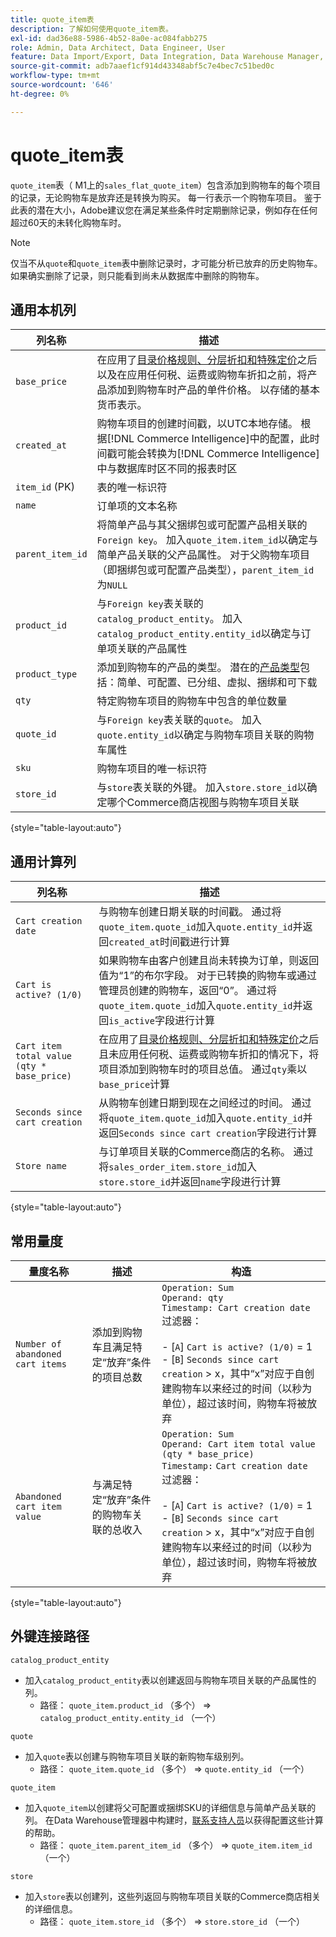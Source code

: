 ```yaml
---
title: quote_item表
description: 了解如何使用quote_item表。
exl-id: dad36e88-5986-4b52-8a0e-ac084fabb275
role: Admin, Data Architect, Data Engineer, User
feature: Data Import/Export, Data Integration, Data Warehouse Manager, Commerce Tables
source-git-commit: adb7aaef1cf914d43348abf5c7e4bec7c51bed0c
workflow-type: tm+mt
source-wordcount: '646'
ht-degree: 0%

---
```


# quote_item表

`quote_item`表（ M1上的`sales_flat_quote_item`）包含添加到购物车的每个项目的记录，无论购物车是放弃还是转换为购买。 每一行表示一个购物车项目。 鉴于此表的潜在大小，Adobe建议您在满足某些条件时定期删除记录，例如存在任何超过60天的未转化购物车时。

>[!NOTE]
>
>仅当不从`quote`和`quote_item`表中删除记录时，才可能分析已放弃的历史购物车。 如果确实删除了记录，则只能看到尚未从数据库中删除的购物车。

## 通用本机列

| **列名称** | **描述** |
|---|---|
| `base_price` | 在应用了[目录价格规则、分层折扣和特殊定价](https://experienceleague.adobe.com/docs/commerce-admin/catalog/products/pricing/pricing-advanced.html)之后以及在应用任何税、运费或购物车折扣之前，将产品添加到购物车时产品的单件价格。 以存储的基本货币表示。 |
| `created_at` | 购物车项目的创建时间戳，以UTC本地存储。 根据[!DNL Commerce Intelligence]中的配置，此时间戳可能会转换为[!DNL Commerce Intelligence]中与数据库时区不同的报表时区 |
| `item_id` (PK) | 表的唯一标识符 |
| `name` | 订单项的文本名称 |
| `parent_item_id` | 将简单产品与其父捆绑包或可配置产品相关联的`Foreign key`。 加入`quote_item.item_id`以确定与简单产品关联的父产品属性。 对于父购物车项目（即捆绑包或可配置产品类型），`parent_item_id`为`NULL` |
| `product_id` | 与`Foreign key`表关联的`catalog_product_entity`。 加入`catalog_product_entity.entity_id`以确定与订单项关联的产品属性 |
| `product_type` | 添加到购物车的产品的类型。 潜在的[产品类型](https://experienceleague.adobe.com/docs/commerce-admin/catalog/products/product-create.html#product-types)包括：简单、可配置、已分组、虚拟、捆绑和可下载 |
| `qty` | 特定购物车项目的购物车中包含的单位数量 |
| `quote_id` | 与`Foreign key`表关联的`quote`。 加入`quote.entity_id`以确定与购物车项目关联的购物车属性 |
| `sku` | 购物车项目的唯一标识符 |
| `store_id` | 与`store`表关联的外键。 加入`store.store_id`以确定哪个Commerce商店视图与购物车项目关联 |

{style="table-layout:auto"}

## 通用计算列

| **列名称** | **描述** |
|---|---|
| `Cart creation date` | 与购物车创建日期关联的时间戳。 通过将`quote_item.quote_id`加入`quote.entity_id`并返回`created_at`时间戳进行计算 |
| `Cart is active? (1/0)` | 如果购物车由客户创建且尚未转换为订单，则返回值为“1”的布尔字段。 对于已转换的购物车或通过管理员创建的购物车，返回“0”。 通过将`quote_item.quote_id`加入`quote.entity_id`并返回`is_active`字段进行计算 |
| `Cart item total value (qty * base_price)` | 在应用了[目录价格规则、分层折扣和特殊定价](https://experienceleague.adobe.com/docs/commerce-admin/catalog/products/pricing/pricing-advanced.html)之后且未应用任何税、运费或购物车折扣的情况下，将项目添加到购物车时的项目总值。 通过`qty`乘以`base_price`计算 |
| `Seconds since cart creation` | 从购物车创建日期到现在之间经过的时间。 通过将`quote_item.quote_id`加入`quote.entity_id`并返回`Seconds since cart creation`字段进行计算 |
| `Store name` | 与订单项目关联的Commerce商店的名称。 通过将`sales_order_item.store_id`加入`store.store_id`并返回`name`字段进行计算 |

{style="table-layout:auto"}

## 常用量度

| **量度名称** | **描述** | **构造** |
|---|---|---|
| `Number of abandoned cart items` | 添加到购物车且满足特定“放弃”条件的项目总数 | `Operation: Sum`<br/>`Operand: qty`<br/>`Timestamp: Cart creation date`<br>过滤器：<br><br>- \[`A`\] `Cart is active? (1/0)` = 1<br>- \[`B`\] `Seconds since cart creation` > x，其中“x”对应于自创建购物车以来经过的时间（以秒为单位），超过该时间，购物车将被放弃 |
| `Abandoned cart item value` | 与满足特定“放弃”条件的购物车关联的总收入 | `Operation: Sum`<br>`Operand: Cart item total value (qty * base_price)`<br>`Timestamp:` `Cart creation date`<br>过滤器：<br><br>- \[`A`\] `Cart is active? (1/0)` = 1<br>- \[`B`\] `Seconds since cart creation` > x，其中“x”对应于自创建购物车以来经过的时间（以秒为单位），超过该时间，购物车将被放弃 |

{style="table-layout:auto"}

## 外键连接路径

`catalog_product_entity`

* 加入`catalog_product_entity`表以创建返回与购物车项目关联的产品属性的列。
   * 路径： `quote_item.product_id` （多个） => `catalog_product_entity.entity_id` （一个）

`quote`

* 加入`quote`表以创建与购物车项目关联的新购物车级别列。
   * 路径： `quote_item.quote_id` （多个） => `quote.entity_id` （一个）

`quote_item`

* 加入`quote_item`以创建将父可配置或捆绑SKU的详细信息与简单产品关联的列。 在Data Warehouse管理器中构建时，[联系支持人员](https://experienceleague.adobe.com/docs/commerce-knowledge-base/kb/troubleshooting/miscellaneous/mbi-service-policies.html)以获得配置这些计算的帮助。
   * 路径： `quote_item.parent_item_id` （多个） => `quote_item.item_id` （一个）

`store`

* 加入`store`表以创建列，这些列返回与购物车项目关联的Commerce商店相关的详细信息。
   * 路径： `quote_item.store_id` （多个） => `store.store_id` （一个）

